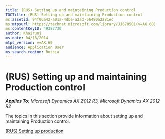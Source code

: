 ```yaml
---
title: (RUS) Setting up and maintaining Production control
TOCTitle: (RUS) Setting up and maintaining Production control
ms:assetid: 94f06a42-a01a-4dbe-a2ad-56480a2281ec
ms:mtpsurl: https://technet.microsoft.com/library/JJ678501(v=AX.60)
ms:contentKeyID: 49387730
author: Khairunj
ms.date: 04/18/2014
mtps_version: v=AX.60
audience: Application User
ms.search.region: Russia
---
```


# (RUS) Setting up and maintaining Production control 


_**Applies To:** Microsoft Dynamics AX 2012 R3, Microsoft Dynamics AX 2012 R2_

The topics in this section provide information about setting up and maintaining Production control.

[(RUS) Setting up production](rus-setting-up-production.md)

  



